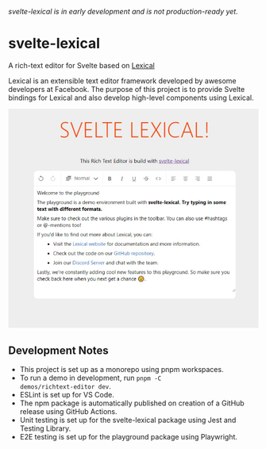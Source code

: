*svelte-lexical is in early development and is not production-ready yet.*

# svelte-lexical

A rich-text editor for Svelte based on [Lexical](https://lexical.dev/)

Lexical is an extensible text editor framework developed by awesome developers at Facebook. The purpose of this project is to provide Svelte bindings for Lexical and also develop high-level components using Lexical.

![Screenshot-Svelte-Lexical](docs/images/Screenshot-Svelte-Lexical.jpg)

## Development Notes
- This project is set up as a monorepo using pnpm workspaces.
- To run a demo in development, run <code>pnpm -C demos/richtext-editor dev</code>.
- ESLint is set up for VS Code.
- The npm package is automatically published on creation of a GitHub release using GitHub Actions.
- Unit testing is set up for the svelte-lexical package using Jest and Testing Library.
- E2E testing is set up for the playground package using Playwright.
